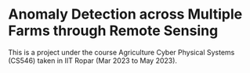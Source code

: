 # Anomaly Detection across Multiple Farms through Remote Sensing
 This is a project under the course Agriculture Cyber Physical Systems (CS546) taken in IIT Ropar (Mar 2023 to May 2023). 
